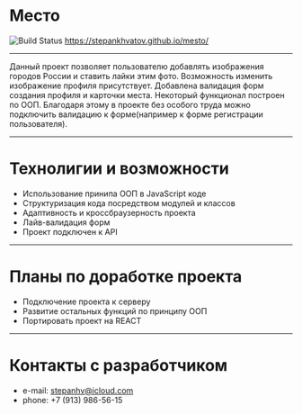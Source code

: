 # Место #
![Build Status](https://travis-ci.org/joemccann/dillinger.svg?branch=master)
https://stepankhvatov.github.io/mesto/
___
Данный проект позволяет пользователю добавлять изображения городов России и ставить лайки этим фото. Возможность изменить изображение профиля присутствует. Добавлена валидация форм создания профиля и карточки места. Некоторый функционал построен по ООП. Благодаря этому в проекте без особого труда можно подключить валидацию к форме(например к форме регистрации пользователя). 
___
# Технолигии и возможности  #
* Использование принипа ООП в JavaScript коде
* Структуризация кода посредством модулей и классов
* Адаптивность и кроссбраузерность проекта
* Лайв-валидация форм
* Проект подключен к API 
___
# Планы по доработке проекта #
* Подключение проекта к серверу
* Развитие остальных функций по принципу ООП
* Портировать проект на REACT

___
# Контакты c разработчиком #
* e-mail: stepanhv@icloud.com
* phone: +7 (913) 986-56-15

